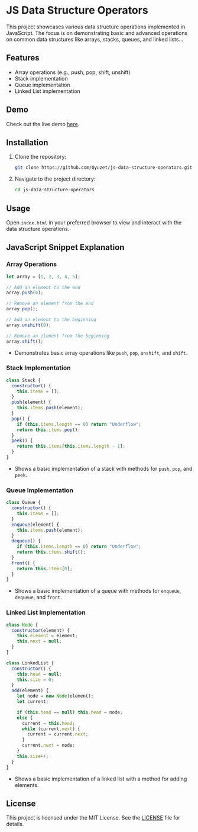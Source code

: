 # JS Data Structure Operators

This project showcases various data structure operations implemented in JavaScript. The focus is on demonstrating basic and advanced operations on common data structures like arrays, stacks, queues, and linked lists...

## Features

- Array operations (e.g., push, pop, shift, unshift)
- Stack implementation
- Queue implementation
- Linked List implementation

## Demo

Check out the live demo [here](https://qyuzet.github.io/js-data-structure-operators).

## Installation

1. Clone the repository:
    ```sh
    git clone https://github.com/Qyuzet/js-data-structure-operators.git
    ```
2. Navigate to the project directory:
    ```sh
    cd js-data-structure-operators
    ```

## Usage

Open `index.html` in your preferred browser to view and interact with the data structure operations.

## JavaScript Snippet Explanation

### Array Operations
```javascript
let array = [1, 2, 3, 4, 5];

// Add an element to the end
array.push(6);

// Remove an element from the end
array.pop();

// Add an element to the beginning
array.unshift(0);

// Remove an element from the beginning
array.shift();
```
- Demonstrates basic array operations like `push`, `pop`, `unshift`, and `shift`.

### Stack Implementation
```javascript
class Stack {
  constructor() {
    this.items = [];
  }
  push(element) {
    this.items.push(element);
  }
  pop() {
    if (this.items.length == 0) return "Underflow";
    return this.items.pop();
  }
  peek() {
    return this.items[this.items.length - 1];
  }
}
```
- Shows a basic implementation of a stack with methods for `push`, `pop`, and `peek`.

### Queue Implementation
```javascript
class Queue {
  constructor() {
    this.items = [];
  }
  enqueue(element) {
    this.items.push(element);
  }
  dequeue() {
    if (this.items.length == 0) return "Underflow";
    return this.items.shift();
  }
  front() {
    return this.items[0];
  }
}
```
- Shows a basic implementation of a queue with methods for `enqueue`, `dequeue`, and `front`.

### Linked List Implementation
```javascript
class Node {
  constructor(element) {
    this.element = element;
    this.next = null;
  }
}

class LinkedList {
  constructor() {
    this.head = null;
    this.size = 0;
  }
  add(element) {
    let node = new Node(element);
    let current;

    if (this.head == null) this.head = node;
    else {
      current = this.head;
      while (current.next) {
        current = current.next;
      }
      current.next = node;
    }
    this.size++;
  }
}
```
- Shows a basic implementation of a linked list with a method for adding elements.

## License

This project is licensed under the MIT License. See the [LICENSE](LICENSE) file for details.
